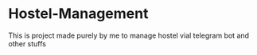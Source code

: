 # Hostel-Management
This is project made purely by me to manage hostel vial telegram bot and other stuffs
